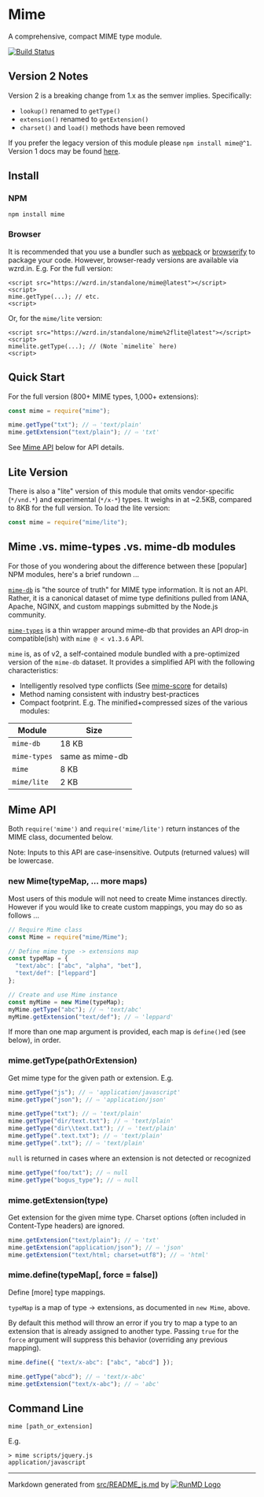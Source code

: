 <!--
  -- This file is auto-generated from src/README_js.md. Changes should be made there.
  -->

# Mime

A comprehensive, compact MIME type module.

[![Build Status](https://travis-ci.org/broofa/node-mime.svg?branch=master)](https://travis-ci.org/broofa/node-mime)

## Version 2 Notes

Version 2 is a breaking change from 1.x as the semver implies. Specifically:

- `lookup()` renamed to `getType()`
- `extension()` renamed to `getExtension()`
- `charset()` and `load()` methods have been removed

If you prefer the legacy version of this module please `npm install mime@^1`. Version 1 docs may be found [here](https://github.com/broofa/node-mime/tree/v1.4.0).

## Install

### NPM

```
npm install mime
```

### Browser

It is recommended that you use a bundler such as
[webpack](https://webpack.github.io/) or [browserify](http://browserify.org/) to
package your code. However, browser-ready versions are available via wzrd.in.
E.g. For the full version:

    <script src="https://wzrd.in/standalone/mime@latest"></script>
    <script>
    mime.getType(...); // etc.
    <script>

Or, for the `mime/lite` version:

    <script src="https://wzrd.in/standalone/mime%2flite@latest"></script>
    <script>
    mimelite.getType(...); // (Note `mimelite` here)
    <script>

## Quick Start

For the full version (800+ MIME types, 1,000+ extensions):

```javascript
const mime = require("mime");

mime.getType("txt"); // ⇨ 'text/plain'
mime.getExtension("text/plain"); // ⇨ 'txt'
```

See [Mime API](#mime-api) below for API details.

## Lite Version

There is also a "lite" version of this module that omits vendor-specific
(`*/vnd.*`) and experimental (`*/x-*`) types. It weighs in at ~2.5KB, compared
to 8KB for the full version. To load the lite version:

```javascript
const mime = require("mime/lite");
```

## Mime .vs. mime-types .vs. mime-db modules

For those of you wondering about the difference between these [popular] NPM modules,
here's a brief rundown ...

[`mime-db`](https://github.com/jshttp/mime-db) is "the source of
truth" for MIME type information. It is not an API. Rather, it is a canonical
dataset of mime type definitions pulled from IANA, Apache, NGINX, and custom mappings
submitted by the Node.js community.

[`mime-types`](https://github.com/jshttp/mime-types) is a thin
wrapper around mime-db that provides an API drop-in compatible(ish) with `mime @ < v1.3.6` API.

`mime` is, as of v2, a self-contained module bundled with a pre-optimized version
of the `mime-db` dataset. It provides a simplified API with the following characteristics:

- Intelligently resolved type conflicts (See [mime-score](https://github.com/broofa/mime-score) for details)
- Method naming consistent with industry best-practices
- Compact footprint. E.g. The minified+compressed sizes of the various modules:

| Module       | Size            |
| ------------ | --------------- |
| `mime-db`    | 18 KB           |
| `mime-types` | same as mime-db |
| `mime`       | 8 KB            |
| `mime/lite`  | 2 KB            |

## Mime API

Both `require('mime')` and `require('mime/lite')` return instances of the MIME
class, documented below.

Note: Inputs to this API are case-insensitive. Outputs (returned values) will
be lowercase.

### new Mime(typeMap, ... more maps)

Most users of this module will not need to create Mime instances directly.
However if you would like to create custom mappings, you may do so as follows
...

```javascript
// Require Mime class
const Mime = require("mime/Mime");

// Define mime type -> extensions map
const typeMap = {
  "text/abc": ["abc", "alpha", "bet"],
  "text/def": ["leppard"]
};

// Create and use Mime instance
const myMime = new Mime(typeMap);
myMime.getType("abc"); // ⇨ 'text/abc'
myMime.getExtension("text/def"); // ⇨ 'leppard'
```

If more than one map argument is provided, each map is `define()`ed (see below), in order.

### mime.getType(pathOrExtension)

Get mime type for the given path or extension. E.g.

```javascript
mime.getType("js"); // ⇨ 'application/javascript'
mime.getType("json"); // ⇨ 'application/json'

mime.getType("txt"); // ⇨ 'text/plain'
mime.getType("dir/text.txt"); // ⇨ 'text/plain'
mime.getType("dir\\text.txt"); // ⇨ 'text/plain'
mime.getType(".text.txt"); // ⇨ 'text/plain'
mime.getType(".txt"); // ⇨ 'text/plain'
```

`null` is returned in cases where an extension is not detected or recognized

```javascript
mime.getType("foo/txt"); // ⇨ null
mime.getType("bogus_type"); // ⇨ null
```

### mime.getExtension(type)

Get extension for the given mime type. Charset options (often included in
Content-Type headers) are ignored.

```javascript
mime.getExtension("text/plain"); // ⇨ 'txt'
mime.getExtension("application/json"); // ⇨ 'json'
mime.getExtension("text/html; charset=utf8"); // ⇨ 'html'
```

### mime.define(typeMap[, force = false])

Define [more] type mappings.

`typeMap` is a map of type -> extensions, as documented in `new Mime`, above.

By default this method will throw an error if you try to map a type to an
extension that is already assigned to another type. Passing `true` for the
`force` argument will suppress this behavior (overriding any previous mapping).

```javascript
mime.define({ "text/x-abc": ["abc", "abcd"] });

mime.getType("abcd"); // ⇨ 'text/x-abc'
mime.getExtension("text/x-abc"); // ⇨ 'abc'
```

## Command Line

    mime [path_or_extension]

E.g.

    > mime scripts/jquery.js
    application/javascript

---

Markdown generated from [src/README_js.md](src/README_js.md) by [![RunMD Logo](http://i.imgur.com/h0FVyzU.png)](https://github.com/broofa/runmd)
